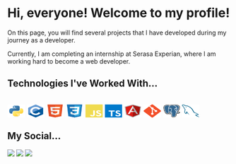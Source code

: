 # Hi, everyone!  Welcome to my profile!

On this page, you will find several projects that I have developed during my journey as a developer. 

Currently, I am completing an internship at Serasa Experian, where I am working hard to become a web developer.

## Technologies I've Worked With...
<div style="display: inline_block"><br>
  <img align="center" alt="isaacnwt-Python" height="30" width="40" src="https://raw.githubusercontent.com/devicons/devicon/master/icons/python/python-original.svg">
  <img align="center" alt="isaacnwt-C" height="30" width="40" src="https://raw.githubusercontent.com/devicons/devicon/master/icons/c/c-original.svg">
  <img align="center" alt="isaacnwt-HTML" height="30" width="40" src="https://raw.githubusercontent.com/devicons/devicon/master/icons/html5/html5-original.svg">
  <img align="center" alt="isaacnwt-CSS" height="30" width="40" src="https://raw.githubusercontent.com/devicons/devicon/master/icons/css3/css3-original.svg">
  <img align="center" alt="isaacnwt-Js" height="30" width="40" src="https://raw.githubusercontent.com/devicons/devicon/master/icons/javascript/javascript-plain.svg">
  <img align="center" alt="isaacnwt-Ts" height="30" width="40" src="https://raw.githubusercontent.com/devicons/devicon/master/icons/typescript/typescript-plain.svg">
  <img align="center" alt="isaacnwt-Angular" height="30" width="40" src="https://raw.githubusercontent.com/devicons/devicon/master/icons/angularjs/angularjs-original.svg">
  <img align="center" alt="isaacnwt-Git" height="30" width="40" src="https://raw.githubusercontent.com/devicons/devicon/master/icons/git/git-original.svg">
  <img align="center" alt="isaacnwt-PostgreSQL" height="30" width="40" src="https://raw.githubusercontent.com/devicons/devicon/master/icons/postgresql/postgresql-original.svg">
  <img align="center" alt="isaacnwt-MySQL" height="30" width="40" src="https://raw.githubusercontent.com/devicons/devicon/master/icons/mysql/mysql-original.svg">
</div>

## My Social...
<div> 
  <a href="https://www.linkedin.com/in/isaacnwt-andrade" target="_blank"><img src="https://img.shields.io/badge/-LinkedIn-%230077B5?style=for-the-badge&logo=linkedin&logoColor=white" target="_blank"></a>
  <a href = "mailto:isaacnwt.dev@gmail.com"><img src="https://img.shields.io/badge/-Gmail-%23333?style=for-the-badge&logo=gmail&logoColor=white" target="_blank"></a>
  <a href="https://www.instagram.com/isaac.nwt" target="_blank"><img src="https://img.shields.io/badge/-Instagram-%23E4405F?style=for-the-badge&logo=instagram&logoColor=white" target="_blank"></a>
</div>

  

